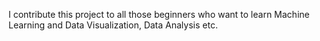 I contribute this project to all those beginners who want to learn Machine Learning and Data Visualization, Data Analysis etc.
